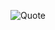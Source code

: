 ![Quote](https://quotes-github-readme.vercel.app/api?border=true&type=horizontal&ttheme=catppuccin_Frappe)
